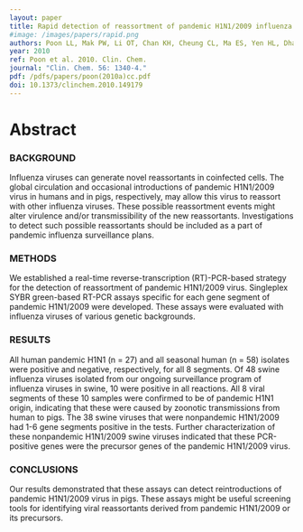 ```yaml
---
layout: paper
title: Rapid detection of reassortment of pandemic H1N1/2009 influenza virus.
#image: /images/papers/rapid.png
authors: Poon LL, Mak PW, Li OT, Chan KH, Cheung CL, Ma ES, Yen HL, Dhanasekaran V, Guan Y, Peiris JS.
year: 2010
ref: Poon et al. 2010. Clin. Chem.
journal: "Clin. Chem. 56: 1340-4."
pdf: /pdfs/papers/poon(2010a)cc.pdf
doi: 10.1373/clinchem.2010.149179
---
```


# Abstract
### BACKGROUND
Influenza viruses can generate novel reassortants in coinfected cells. The global circulation and occasional introductions of pandemic H1N1/2009 virus in humans and in pigs, respectively, may allow this virus to reassort with other influenza viruses. These possible reassortment events might alter virulence and/or transmissibility of the new reassortants. Investigations to detect such possible reassortants should be included as a part of pandemic influenza surveillance plans.
### METHODS
We established a real-time reverse-transcription (RT)-PCR-based strategy for the detection of reassortment of pandemic H1N1/2009 virus. Singleplex SYBR green-based RT-PCR assays specific for each gene segment of pandemic H1N1/2009 were developed. These assays were evaluated with influenza viruses of various genetic backgrounds.
### RESULTS
All human pandemic H1N1 (n = 27) and all seasonal human (n = 58) isolates were positive and negative, respectively, for all 8 segments. Of 48 swine influenza viruses isolated from our ongoing surveillance program of influenza viruses in swine, 10 were positive in all reactions. All 8 viral segments of these 10 samples were confirmed to be of pandemic H1N1 origin, indicating that these were caused by zoonotic transmissions from human to pigs. The 38 swine viruses that were nonpandemic H1N1/2009 had 1-6 gene segments positive in the tests. Further characterization of these nonpandemic H1N1/2009 swine viruses indicated that these PCR-positive genes were the precursor genes of the pandemic H1N1/2009 virus.
### CONCLUSIONS
Our results demonstrated that these assays can detect reintroductions of pandemic H1N1/2009 virus in pigs. These assays might be useful screening tools for identifying viral reassortants derived from pandemic H1N1/2009 or its precursors.
